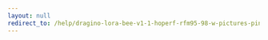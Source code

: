 ```yaml
---
layout: null
redirect_to: /help/dragino-lora-bee-v1-1-hoperf-rfm95-98-w-pictures-pinout-and-doc-links/
---
```

